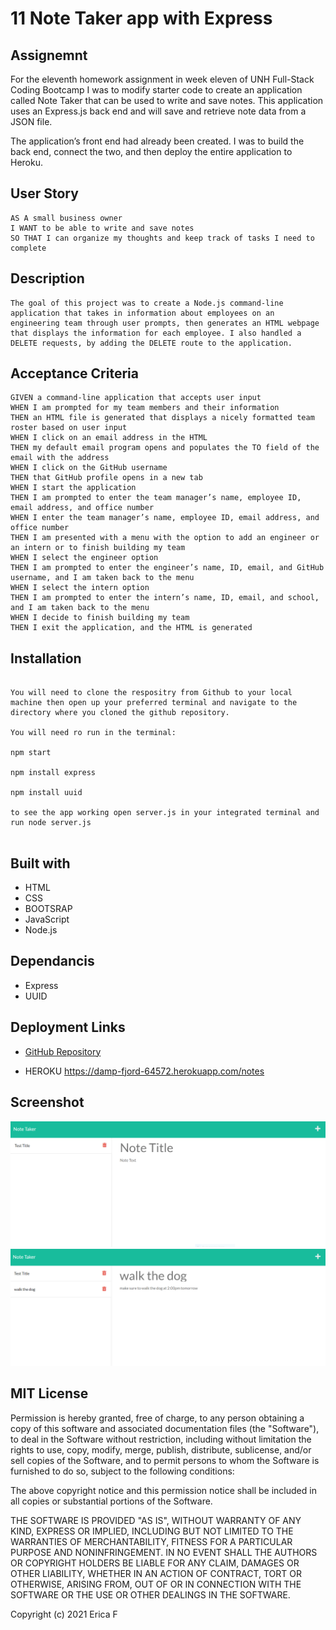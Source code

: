 # 11 Note Taker app with Express

## Assignemnt

For the eleventh homework assignment in week eleven of UNH Full-Stack Coding Bootcamp I was to modify starter code to create an application called Note Taker that can be used to write and save notes. This application uses an Express.js back end and will save and retrieve note data from a JSON file.

The application’s front end had already been created. I was to build the back end, connect the two, and then deploy the entire application to Heroku.


## User Story

```
AS A small business owner
I WANT to be able to write and save notes
SO THAT I can organize my thoughts and keep track of tasks I need to complete
```


## Description
```
The goal of this project was to create a Node.js command-line application that takes in information about employees on an engineering team through user prompts, then generates an HTML webpage that displays the information for each employee. I also handled a  DELETE requests, by adding the DELETE route to the application.
```


## Acceptance Criteria

```
GIVEN a command-line application that accepts user input
WHEN I am prompted for my team members and their information
THEN an HTML file is generated that displays a nicely formatted team roster based on user input
WHEN I click on an email address in the HTML
THEN my default email program opens and populates the TO field of the email with the address
WHEN I click on the GitHub username
THEN that GitHub profile opens in a new tab
WHEN I start the application
THEN I am prompted to enter the team manager’s name, employee ID, email address, and office number
WHEN I enter the team manager’s name, employee ID, email address, and office number
THEN I am presented with a menu with the option to add an engineer or an intern or to finish building my team
WHEN I select the engineer option
THEN I am prompted to enter the engineer’s name, ID, email, and GitHub username, and I am taken back to the menu
WHEN I select the intern option
THEN I am prompted to enter the intern’s name, ID, email, and school, and I am taken back to the menu
WHEN I decide to finish building my team
THEN I exit the application, and the HTML is generated
```


## Installation
```

You will need to clone the respositry from Github to your local machine then open up your preferred terminal and navigate to the directory where you cloned the github repository.

You will need ro run in the terminal:

npm start

npm install express

npm install uuid

to see the app working open server.js in your integrated terminal and run node server.js


```


## Built with


* HTML
* CSS
* BOOTSRAP
* JavaScript
* Node.js

## Dependancis

* Express
* UUID



## Deployment Links

* [GitHub Repository](https://github.com/efagioli01/team-profile-generator)

* HEROKU https://damp-fjord-64572.herokuapp.com/notes


## Screenshot

![screenshot](./images/noteone.PNG)
![screenshot](./images/notE2.PNG)








 ## MIT License



Permission is hereby granted, free of charge, to any person obtaining a copy
of this software and associated documentation files (the "Software"), to deal
in the Software without restriction, including without limitation the rights
to use, copy, modify, merge, publish, distribute, sublicense, and/or sell
copies of the Software, and to permit persons to whom the Software is
furnished to do so, subject to the following conditions:

The above copyright notice and this permission notice shall be included in all
copies or substantial portions of the Software.

THE SOFTWARE IS PROVIDED "AS IS", WITHOUT WARRANTY OF ANY KIND, EXPRESS OR
IMPLIED, INCLUDING BUT NOT LIMITED TO THE WARRANTIES OF MERCHANTABILITY,
FITNESS FOR A PARTICULAR PURPOSE AND NONINFRINGEMENT. IN NO EVENT SHALL THE
AUTHORS OR COPYRIGHT HOLDERS BE LIABLE FOR ANY CLAIM, DAMAGES OR OTHER
LIABILITY, WHETHER IN AN ACTION OF CONTRACT, TORT OR OTHERWISE, ARISING FROM,
OUT OF OR IN CONNECTION WITH THE SOFTWARE OR THE USE OR OTHER DEALINGS IN THE
SOFTWARE.




Copyright (c) 2021 Erica F